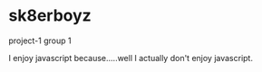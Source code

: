 # sk8erboyz
project-1 group 1

I enjoy javascript because.....well I actually don't enjoy javascript. 
